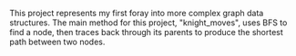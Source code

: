 This project represents my first foray into more complex graph data structures. The main method for this project, "knight_moves", uses BFS to find a node, then traces back through its parents to produce the shortest path between two nodes.